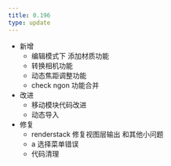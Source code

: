 ```yaml
---
title: 0.196
type: update
---
```



+ 新增
    + 编辑模式下 添加材质功能
    + 转换相机功能
    + 动态焦距调整功能
    + check ngon 功能合并
+ 改进
    + 	移动模块代码改进
    + 	动态导入 
+ 修复
    + renderstack 修复视图层输出 和其他小问题
    + a 选择菜单错误
    + 代码清理


​    

